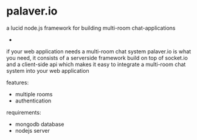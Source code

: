 palaver.io
=

a lucid node.js framework for building multi-room chat-applications

-

if your web application needs a multi-room chat system palaver.io is what you need, it consists of a serverside framework build on top of socket.io and a client-side api which makes it easy to integrate a multi-room chat system into your web application

features:
- multiple rooms
- authentication

requirements:
- mongodb database
- nodejs server
